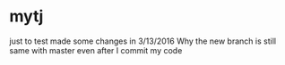 # mytj
just to test
made some changes in 3/13/2016
Why the new branch is still same with master even after I commit my code
